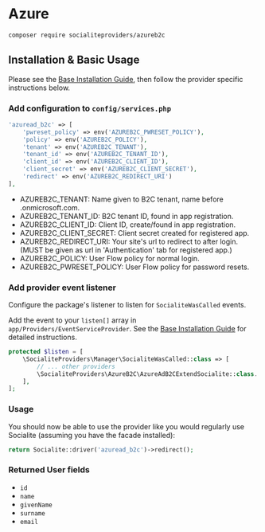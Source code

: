 # Azure

```bash
composer require socialiteproviders/azureb2c
```

## Installation & Basic Usage

Please see the [Base Installation Guide](https://socialiteproviders.com/usage/), then follow the provider specific instructions below.

### Add configuration to `config/services.php`

```php
'azuread_b2c' => [
    'pwreset_policy' => env('AZUREB2C_PWRESET_POLICY'),
    'policy' => env('AZUREB2C_POLICY'),
    'tenant' => env('AZUREB2C_TENANT'),
    'tenant_id' => env('AZUREB2C_TENANT_ID'),
    'client_id' => env('AZUREB2C_CLIENT_ID'),
    'client_secret' => env('AZUREB2C_CLIENT_SECRET'),
    'redirect' => env('AZUREB2C_REDIRECT_URI')
],
```
 * AZUREB2C_TENANT: Name given to B2C tenant, name before .onmicrosoft.com.
 * AZUREB2C_TENANT_ID: B2C tenant ID, found in app registration.
 * AZUREB2C_CLIENT_ID: Client ID, create/found in app registration.
 * AZUREB2C_CLIENT_SECRET: Client secret created for registered app.
 * AZUREB2C_REDIRECT_URI: Your site's url to redirect to after login.(MUST be given as url in 'Authentication' tab for registered app.)
 * AZUREB2C_POLICY: User Flow policy for normal login.
 * AZUREB2C_PWRESET_POLICY: User Flow policy for password resets.


### Add provider event listener

Configure the package's listener to listen for `SocialiteWasCalled` events.

Add the event to your `listen[]` array in `app/Providers/EventServiceProvider`. See the [Base Installation Guide](https://socialiteproviders.com/usage/) for detailed instructions.

```php
protected $listen = [
    \SocialiteProviders\Manager\SocialiteWasCalled::class => [
        // ... other providers
        \SocialiteProviders\AzureB2C\AzureAdB2CExtendSocialite::class.'@handle',
    ],
];
```

### Usage

You should now be able to use the provider like you would regularly use Socialite (assuming you have the facade installed):

```php
return Socialite::driver('azuread_b2c')->redirect();
```

### Returned User fields

- ``id``
- ``name``
- ``givenName``
- ``surname``
- ``email``
